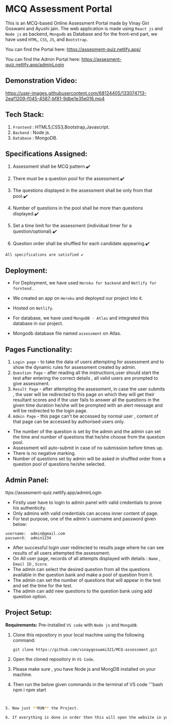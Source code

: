 




# MCQ Assessment  Portal

This is an MCQ-based Online Assessment Portal made by Vinay Giri Goswami and Ayushi jain. The web application is made using `React js` and `Node js` as backend, `Mongodb` as Database and for the front-end part, we have used `HTML`, `CSS`, `JS`, and `Bootstrap`.

You can find the Portal here: https://assesment-quiz.netlify.app/

You can find the Admin Portal here: https://assesment-quiz.netlify.app/adminLogin

## Demonstration Video:


https://user-images.githubusercontent.com/68124405/133074713-2eaf1209-f045-4587-bf81-9dbe1e35e016.mp4

## Tech Stack:

1. `Frontend` : HTML5,CSS3,Bootstrap,Javascript.
2. `Backend` : Node js.
3. `Database` : MongoDB.


## Specifications Assigned:

1. Assessment shall be MCQ pattern.✔️

2. There must be a question pool for the assessment.✔️

3. The questions displayed in the assessment shall be only from that pool.✔️

4. Number of questions in the pool shall be more than questions displayed.✔️

5. Set a time limit for the assessment (individual timer for a question/optional).✔️

6. Question order shall be shuffled for each candidate appearing.✔️

```
All specifications are satisfied ✔️
```

## Deployment:
- For Deployment, we have used `Heroku for backend` and `Netlify for forntend` .

- We created an app on `Heroku` and deployed our project into it.

- Hosted on `Netlify`.

- For database, we have used `MongoDB - Atlas` and integrated this database in our project.
 
- Mongodb database file named `assessment`  on Atlas.  
  

## Pages Functionality:
   1. `Login page` - to take the data of users attempting for assessment and to show the dynamic rules for assessment created by admin.
   2. `Question Page` - after reading all the instructions,user should start the test after entering the correct details , all valid users are prompted to give assessment.
   3. `Result Page` - after attempting the assessment, in case the user submits , the user will be redirected to this page on which they will get their resultant scores and if the user fails to answer all the questions in the given time duration he/she will be prompted with an alert message and will be redirected to the login page.
   4. `Admin Page` - this page can't be accessed by normal user , content of that page can be accessed by authorised users only.
   
- The number of the question is set by the admin and the admin can set the time and number of questions that he/she choose from the question pool.
- Assessment will auto-submit in case of no submission before times up.
- There is no negative marking.
- Number of questions set by admin will be asked in shuffled order from a question pool of questions he/she selected.

## Admin Panel:
ttps://assesment-quiz.netlify.app/adminLogin
 - Firstly user have to login to admin panel with valid credentials to prove his authenticity.
 - Only admins with valid credentials can access inner content of page.
 - For test purpose, one of the admin's username and password given below:
 ```
 username:  admin@gmail.com
 password:  admin1234
 ```
 - After successful login user redirected to results page where he can see results of all users attempted the assessment.
 - On All user  page, records of all attempts displayed with details : `Name` , `Email ID` , `Score`.
 - The admin can select the desired question from all the questions available in the question bank and make a pool of question from it.
 - The admin can set the number of questions that will appear in the test and set the time for the test. 
 - The admin can add new questions to the question bank using add question option.

## Project Setup: 

**Requirements:** Pre-installed `VS code` with `Node js` and `MongoDB`.

1. Clone this repository in your local machine using the following command:

    ```git
    git clone https://github.com/vinaygoswami321/MCQ-assessment.git
    ```

2. Open the cloned repository in `VS Code`.

3. Please make sure , you have Node js and MongDB installed on your machine. 
4. Then run the below given commands in the terminal of VS code '''bash
npm i
npm start
```bash


5. Now just **RUN** the Project.

6. If everything is done in order then this will open the website in your local machine at http://localhost:3000/ 

